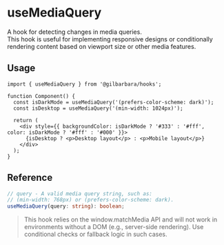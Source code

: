 # useMediaQuery

A hook for detecting changes in media queries.  
This hook is useful for implementing responsive designs or conditionally rendering content based on viewport size or other media features.

## Usage

```tsx
import { useMediaQuery } from '@gilbarbara/hooks';

function Component() {
  const isDarkMode = useMediaQuery('(prefers-color-scheme: dark)');
  const isDesktop = useMediaQuery('(min-width: 1024px)');

  return (
    <div style={{ backgroundColor: isDarkMode ? '#333' : '#fff', color: isDarkMode ? '#fff' : '#000' }}>
      {isDesktop ? <p>Desktop layout</p> : <p>Mobile layout</p>}
    </div>
  );
}
```

## Reference

```typescript
// query - A valid media query string, such as:
// (min-width: 768px) or (prefers-color-scheme: dark).
useMediaQuery(query: string): boolean;
```

> This hook relies on the window.matchMedia API and will not work in environments without a DOM (e.g., server-side rendering). Use conditional checks or fallback logic in such cases.
